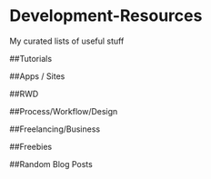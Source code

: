 Development-Resources
=====================

My curated lists of useful stuff

##Tutorials

##Apps / Sites

##RWD

##Process/Workflow/Design

##Freelancing/Business

##Freebies

##Random Blog Posts


